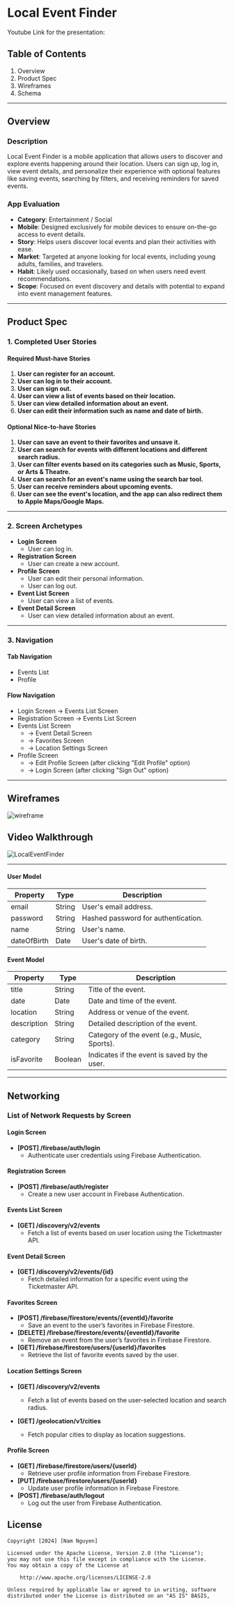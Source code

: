 # Local Event Finder

Youtube Link for the presentation:
## **Table of Contents**
1. Overview
2. Product Spec
3. Wireframes
4. Schema

---

## **Overview**

### **Description**  
Local Event Finder is a mobile application that allows users to discover and explore events happening around their location. Users can sign up, log in, view event details, and personalize their experience with optional features like saving events, searching by filters, and receiving reminders for saved events.

### **App Evaluation**
- **Category**: Entertainment / Social  
- **Mobile**: Designed exclusively for mobile devices to ensure on-the-go access to event details.  
- **Story**: Helps users discover local events and plan their activities with ease.  
- **Market**: Targeted at anyone looking for local events, including young adults, families, and travelers.  
- **Habit**: Likely used occasionally, based on when users need event recommendations.  
- **Scope**: Focused on event discovery and details with potential to expand into event management features.  

---

## **Product Spec**

### **1. Completed User Stories**

#### **Required Must-have Stories**  
1. **User can register for an account.**  
2. **User can log in to their account.**  
3. **User can sign out.**  
4. **User can view a list of events based on their location.**  
5. **User can view detailed information about an event.**  
6. **User can edit their information such as name and date of birth.**  

#### **Optional Nice-to-have Stories**  
1. **User can save an event to their favorites and unsave it.**  
2. **User can search for events with different locations and different search radius.**  
3. **User can filter events based on its categories such as Music, Sports, or Arts & Theatre.**  
4. **User can search for an event's name using the search bar tool.**  
5. **User can receive reminders about upcoming events.**  
6. **User can see the event's location, and the app can also redirect them to Apple Maps/Google Maps.**  

---

### **2. Screen Archetypes**
- **Login Screen**  
  - User can log in.  
- **Registration Screen**  
  - User can create a new account.  
- **Profile Screen**  
  - User can edit their personal information.  
  - User can log out.  
- **Event List Screen**  
  - User can view a list of events.  
- **Event Detail Screen**  
  - User can view detailed information about an event.  

---

### **3. Navigation**  

#### **Tab Navigation**  
- Events List  
- Profile  

#### **Flow Navigation**  
- Login Screen → Events List Screen  
- Registration Screen → Events List Screen  
- Events List Screen  
  - → Event Detail Screen  
  - → Favorites Screen  
  - → Location Settings Screen  
- Profile Screen  
  - → Edit Profile Screen (after clicking "Edit Profile" option)  
  - → Login Screen (after clicking "Sign Out" option)  

---

## **Wireframes**  

![wireframe](https://github.com/user-attachments/assets/5a543867-114f-4c09-8c65-7bb1c5fc2dff)

## Video Walkthrough


![LocalEventFinder](https://github.com/user-attachments/assets/8a774bb9-b17b-4c12-be50-38730b20f920)


---

#### **User Model**  

| Property    | Type   | Description                                    |
|-------------|--------|------------------------------------------------|
| email       | String | User's email address.                          |
| password    | String | Hashed password for authentication.            |
| name        | String | User's name.                                   |
| dateOfBirth | Date   | User's date of birth.                          |

#### **Event Model**  

| Property    | Type   | Description                                    |
|-------------|--------|------------------------------------------------|
| title       | String | Title of the event.                            |
| date        | Date   | Date and time of the event.                    |
| location    | String | Address or venue of the event.                 |
| description | String | Detailed description of the event.             |
| category    | String | Category of the event (e.g., Music, Sports).   |
| isFavorite  | Boolean| Indicates if the event is saved by the user.   |

---

## **Networking**

### **List of Network Requests by Screen**

#### **Login Screen**  
- **[POST] /firebase/auth/login**  
  - Authenticate user credentials using Firebase Authentication.

#### **Registration Screen**  
- **[POST] /firebase/auth/register**  
  - Create a new user account in Firebase Authentication.  

#### **Events List Screen**  
- **[GET] /discovery/v2/events**  
  - Fetch a list of events based on user location using the Ticketmaster API.  

#### **Event Detail Screen**  
- **[GET] /discovery/v2/events/{id}**  
  - Fetch detailed information for a specific event using the Ticketmaster API.  


#### **Favorites Screen**  
- **[POST] /firebase/firestore/events/{eventId}/favorite**  
  - Save an event to the user’s favorites in Firebase Firestore.  
- **[DELETE] /firebase/firestore/events/{eventId}/favorite**  
  - Remove an event from the user’s favorites in Firebase Firestore.  
- **[GET] /firebase/firestore/users/{userId}/favorites**  
  - Retrieve the list of favorite events saved by the user.
 

#### **Location Settings Screen**
- **[GET] /discovery/v2/events**  
  - Fetch a list of events based on the user-selected location and search radius.  

- **[GET] /geolocation/v1/cities**  
  - Fetch popular cities to display as location suggestions.
  

#### **Profile Screen**  
- **[GET] /firebase/firestore/users/{userId}**  
  - Retrieve user profile information from Firebase Firestore.  
- **[PUT] /firebase/firestore/users/{userId}**  
  - Update user profile information in Firebase Firestore.  
- **[POST] /firebase/auth/logout**  
  - Log out the user from Firebase Authentication.  



## License

    Copyright [2024] [Nam Nguyen]

    Licensed under the Apache License, Version 2.0 (the "License");
    you may not use this file except in compliance with the License.
    You may obtain a copy of the License at

        http://www.apache.org/licenses/LICENSE-2.0

    Unless required by applicable law or agreed to in writing, software
    distributed under the License is distributed on an "AS IS" BASIS,


